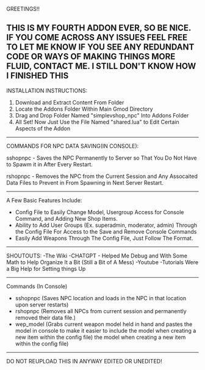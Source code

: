 GREETINGS!!

THIS IS MY FOURTH ADDON EVER, SO BE NICE.
IF YOU COME ACROSS ANY ISSUES FEEL FREE TO LET ME KNOW
IF YOU SEE ANY REDUNDANT CODE OR WAYS OF MAKING THINGS MORE FLUID, CONTACT ME. I STILL DON'T KNOW HOW I FINISHED THIS
---------------------------------------------------------------------------------
INSTALLATION INSTRUCTIONS:

1) Download and Extract Content From Folder
2) Locate the Addons Folder Within Main Gmod Directory
3) Drag and Drop Folder Named "simplevshop_npc" Into Addons Folder
4) All Set! Now Just Use the File Named "shared.lua" to Edit Certain Aspects of the Addon

---------------------------------------------------------------------------------

COMMANDS FOR NPC DATA SAVING(IN CONSOLE):

sshopnpc - Saves the NPC Permanently to Server so That You Do Not Have to Spawm it in After Every Restart.

rshopnpc - Removes the NPC from the Current Session and Any Assocaited Data Files to Prevent in From Spawning in Next Server Restart.

------------------------------------------------------------------------------------

A Few Basic Features Include: 
- Config File to Easily Change Model, Usergroup Access for Console Command, and Adding New Shop Items.
- Ability to Add User Groups (Ex. superadmin, moderator, admin) Through the Config File For Access to the Save and Remove Console Commands
- Easily Add Weapons Through The Config File, Just Follow The Format.

----------------------------------------------------------------------------------------

SHOUTOUTS:
-The Wiki
-CHATGPT - Helped Me Debug and With Some Math to Help Organize It a Bit (Still a Bit of A Mess)
-Youtube -Tutorials Were a Big Help for Setting things Up

-----------------------------------------------------------------------------------------

Commands (In Console)

- sshopnpc (Saves NPC location and loads in the NPC in that location upon server restarts)
- rshopnpc (Removes all NPCs from current session and permanently removed their data file.)
- wep_model (Grabs current weapon model held in hand and pastes the model in console to make it easier to include the model when creating a new item within the config file) the model when creating a new item within the config file)

-----------------------------------------------------------------------------------------

DO NOT REUPLOAD THIS IN ANYWAY EDITED OR UNEDITED!
